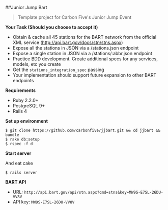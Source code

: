 ##Junior Jump Bart
> Template project for Carbon Five's Junior Jump Event

**Your Task (Should you choose to accept it)**
- Obtain & cache all 45 stations for the BART network from the official XML service (http://api.bart.gov/docs/stn/stns.aspx)
- Expose all the stations in JSON via a /stations.json endpoint
- Expose a single station in JSON via a /stations/:abbr.json endpoint
- Practice BDD development. Create additional specs for any services, models, etc you create
- Get the `stations_integration_spec` passing
- Your implementation should support future expansion to other BART endpoints 

**Requirements**
- Ruby 2.2.0+
- PostgreSQL 9+
- Rails 4

**Set up environment**
```
$ git clone https://github.com/carbonfive/jjbart.git && cd jjbart && bundle
$ rake db:setup
$ rspec -f d
```

**Start server**

And eat cake
```
$ rails server
```

**BART API**
 - URL: `http://api.bart.gov/api/stn.aspx?cmd=stns&key=MW9S-E7SL-26DU-VV8V`
 - API key: `MW9S-E7SL-26DU-VV8V`
